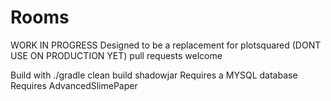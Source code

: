 # Rooms
WORK IN PROGRESS
Designed to be a replacement for plotsquared (DONT USE ON PRODUCTION YET)
pull requests welcome

Build with ./gradle clean build shadowjar
Requires a MYSQL database
Requires AdvancedSlimePaper